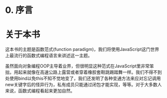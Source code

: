 # 0. 序言

# 关于本书

这本书的主题是函数范式(function paradigm)，我们将使用JavaScript这门世界上最流行的函数式编程语言来讲述这一主题。

虽然面向对象编程OOP主导着业界，但很明显这种范式在JavaScript里非常笨拙，用起来就像在高速公路上露营或者穿着橡胶套鞋跳踢踏舞一样。我们不得不到处使用bind以免this不知不觉地变了，我们还发明了各种变通方法来应对忘记调用new关键字后的怪异行为，私有成员只能通过闭包才能实现，等等。对于大多数人来说，函数式编程看起来更加自然。

